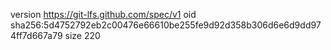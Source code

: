version https://git-lfs.github.com/spec/v1
oid sha256:5d4752792eb2c00476e66610be255fe9d92d358b306d6e6d9dd974ff7d667a79
size 220
